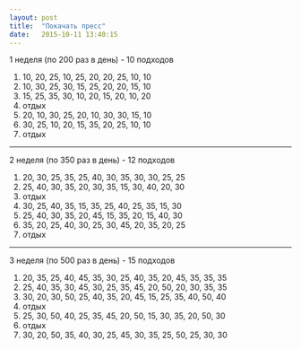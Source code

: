 ```yaml
---
layout: post
title:  "Покачать пресс"
date:   2015-10-11 13:40:15
---
```


1 неделя (по 200 раз в день) -   10 подходов
1.   10, 20, 25, 10, 25, 20, 20, 25, 10, 10  
2.   10, 30, 25, 30, 15, 25, 20, 20, 15, 10  
3.   15, 25, 35, 30, 10, 20, 15, 20, 10, 20  
4.   отдых  
5.   20, 10, 30, 25, 20, 10, 30, 30, 15, 10  
6.   30, 25, 10, 20, 15, 35, 20, 25, 10, 10  
7.   отдых  

***

2 неделя (по 350 раз в день) -   12 подходов
1.   20, 30, 25, 35, 25, 40, 30, 35, 30, 30, 25, 25 
2.   25, 40, 30, 35, 20, 30, 35, 15, 30, 40, 20, 30  
3.   отдых
4.   30, 25, 40, 35, 15, 35, 25, 40, 25, 35, 15, 30  
5.   25, 40, 30, 35, 20, 45, 15, 35, 20, 15, 40, 30  
6.   35, 20, 25, 40, 30, 25, 30, 45, 20, 35, 20, 25  
7.   отдых 

***

3 неделя (по 500 раз в день) -   15 подходов
1.   20, 35, 25, 40, 45, 35, 30, 25, 40, 35, 20, 45, 35, 35, 35  
2.   25, 40, 35, 30, 45, 30, 25, 35, 45, 20, 50, 20, 30, 35, 35  
3.   30, 20, 30, 50, 25, 40, 35, 20, 45, 15, 25, 35, 40, 50, 40  
4.   отдых
5.   25, 30, 50, 40, 25, 35, 45, 20, 50, 15, 30, 35, 20, 50, 30
6.   отдых
7.   30, 20, 50, 35, 40, 30, 25, 45, 30, 35, 25, 50, 25, 30, 30